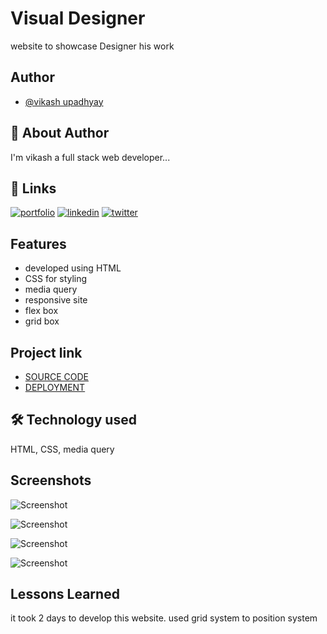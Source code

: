 
# Visual Designer 

website to showcase Designer his work   


## Author

- [@vikash upadhyay](https://www.github.com/vku42)

## 🚀 About Author
I'm vikash a full stack web developer...

## 🔗 Links
[![portfolio](https://img.shields.io/badge/my_portfolio-000?style=for-the-badge&logo=ko-fi&logoColor=white)](https://www.findcoder.io/u/vikash007)
[![linkedin](https://img.shields.io/badge/linkedin-0A66C2?style=for-the-badge&logo=linkedin&logoColor=white)](https://www.linkedin.com/in/vikash-upadhyay-869772211/)
[![twitter](https://img.shields.io/badge/Instagram-E4405F?style=for-the-badge&logo=instagram&logoColor=white)](https://www.instagram.com/vku007)


## Features

- developed using HTML
- CSS for styling 
- media query 
- responsive site 
- flex box 
- grid box




## Project link

 - [SOURCE CODE](https://github.com/vku42/project-15)
 - [DEPLOYMENT](https://project-15-240ftw8oi-vku42.vercel.app)
 





## 🛠 Technology used
HTML, CSS, media query


## Screenshots

![Screenshot](https://github.com/vku42/project-15/blob/main/15.png?raw=true)

![Screenshot](https://github.com/vku42/project-15/blob/main/m15.png?raw=true)

![Screenshot](https://github.com/vku42/project-15/blob/main/m15.1.png?raw=true)

![Screenshot](https://github.com/vku42/project-15/blob/main/m15.2.png?raw=true)





## Lessons Learned
it took 2 days to develop this website. used grid system to position system




